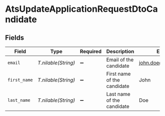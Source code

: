# AtsUpdateApplicationRequestDtoCandidate


## Fields

| Field                       | Type                        | Required                    | Description                 | Example                     |
| --------------------------- | --------------------------- | --------------------------- | --------------------------- | --------------------------- |
| `email`                     | *T.nilable(String)*         | :heavy_minus_sign:          | Email of the candidate      | john.doe@example.com        |
| `first_name`                | *T.nilable(String)*         | :heavy_minus_sign:          | First name of the candidate | John                        |
| `last_name`                 | *T.nilable(String)*         | :heavy_minus_sign:          | Last name of the candidate  | Doe                         |